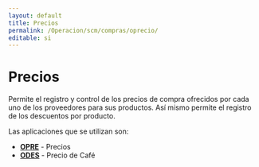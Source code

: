 ```yaml
---
layout: default
title: Precios
permalink: /Operacion/scm/compras/oprecio/
editable: si
---
```


# Precios  


Permite el registro y control de los precios de compra ofrecidos por cada uno de los proveedores para sus productos. Así mismo permite el registro de los descuentos por producto.  

Las aplicaciones que se utilizan son:  

* [**OPRE**](http://docs.oasiscom.com/Operacion/scm/compras/oprecio/opre) - Precios
* [**ODES**](http://docs.oasiscom.com/Operacion/scm/compras/oprecio/odes) - Precio de Café

